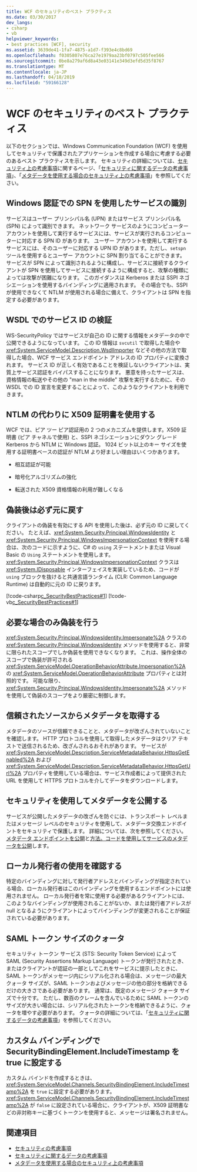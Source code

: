 ```yaml
---
title: WCF のセキュリティのベスト プラクティス
ms.date: 03/30/2017
dev_langs:
- csharp
- vb
helpviewer_keywords:
- best practices [WCF], security
ms.assetid: 3639de41-1fa7-4875-a1d7-f393e4c8bd69
ms.openlocfilehash: f0305807e76ca27e1979aa23bf0797c505fee566
ms.sourcegitcommit: 0be8a279af6d8a43e03141e349d3efd5d35f8767
ms.translationtype: MT
ms.contentlocale: ja-JP
ms.lasthandoff: 04/18/2019
ms.locfileid: "59166128"
---
```

# <a name="best-practices-for-security-in-wcf"></a>WCF のセキュリティのベスト プラクティス
以下のセクションでは、Windows Communication Foundation (WCF) を使用してセキュリティで保護されたアプリケーションを作成する場合に考慮する必要のあるベスト プラクティスを示します。 セキュリティの詳細については、[セキュリティ上の考慮事項](../../../../docs/framework/wcf/feature-details/security-considerations-in-wcf.md)に関するページ、「[セキュリティに関するデータの考慮事項](../../../../docs/framework/wcf/feature-details/security-considerations-for-data.md)」、「[メタデータを使用する場合のセキュリティ上の考慮事項](../../../../docs/framework/wcf/feature-details/security-considerations-with-metadata.md)」を参照してください。  
  
## <a name="identify-services-performing-windows-authentication-with-spns"></a>Windows 認証での SPN を使用したサービスの識別  
 サービスはユーザー プリンシパル名 (UPN) またはサービス プリンシパル名 (SPN) によって識別できます。 ネットワーク サービスのようにコンピューター アカウントを使用して実行するサービスには、サービスが実行されるコンピューターに対応する SPN ID があります。 ユーザー アカウントを使用して実行するサービスには、そのユーザーに対応する UPN ID があります。ただし、`setspn` ツールを使用するとユーザー アカウントに SPN 割り当てることができます。 サービスが SPN によって識別されるように構成し、サービスに接続するクライアントが SPN を使用してサービスに接続するように構成すると、攻撃の種類によっては攻撃が困難になります。 このガイダンスは Kerberos または SSPI ネゴシエーションを使用するバインディングに適用されます。  その場合でも、SSPI が使用できなくて NTLM が使用される場合に備えて、クライアントは SPN を指定する必要があります。  
  
## <a name="verify-service-identities-in-wsdl"></a>WSDL でのサービス ID の検証  
 WS-SecurityPolicy ではサービスが自己の ID に関する情報をメタデータの中で公開できるようになっています。 この ID 情報は `svcutil` で取得した場合や <xref:System.ServiceModel.Description.WsdlImporter> などその他の方法で取得した場合、WCF サービス エンドポイント アドレスの ID プロパティに変換されます。 サービス ID が正しく有効であることを検証しないクライアントは、実質上サービス認証をバイパスすることになります。 悪意を持ったサービスは、資格情報の転送やその他の "man in the middle" 攻撃を実行するために、その WSDL での ID 宣言を変更することによって、このようなクライアントを利用できます。  
  
## <a name="use-x509-certificates-instead-of-ntlm"></a>NTLM の代わりに X509 証明書を使用する  
 WCF では、ピア ツー ピア認証用の 2 つのメカニズムを提供します。X509 証明書 (ピア チャネルで使用) と、SSPI ネゴシエーションにダウン グレード Kerberos から NTLM に Windows 認証。  1024 ビット以上のキー サイズを使用する証明書ベースの認証が NTLM より好ましい理由はいくつかあります。  
  
-   相互認証が可能  
  
-   暗号化アルゴリズムの強化  
  
-   転送された X509 資格情報の利用が難しくなる  
   
## <a name="always-revert-after-impersonation"></a>偽装後は必ず元に戻す  
 クライアントの偽装を有効にする API を使用した後は、必ず元の ID に戻してください。 たとえば、<xref:System.Security.Principal.WindowsIdentity> と <xref:System.Security.Principal.WindowsImpersonationContext> を使用する場合は、次のコードに示すように、C# の `using` ステートメントまたは Visual Basic の `Using` ステートメントを使用します。 <xref:System.Security.Principal.WindowsImpersonationContext> クラスは <xref:System.IDisposable> インターフェイスを実装しているため、コードが `using` ブロックを抜けると共通言語ランタイム (CLR: Common Language Runtime) は自動的に元の ID に戻ります。  
  
 [!code-csharp[c_SecurityBestPractices#1](../../../../samples/snippets/csharp/VS_Snippets_CFX/c_securitybestpractices/cs/source.cs#1)]
 [!code-vb[c_SecurityBestPractices#1](../../../../samples/snippets/visualbasic/VS_Snippets_CFX/c_securitybestpractices/vb/source.vb#1)]  
  
## <a name="impersonate-only-as-needed"></a>必要な場合のみ偽装を行う  
 <xref:System.Security.Principal.WindowsIdentity.Impersonate%2A> クラスの <xref:System.Security.Principal.WindowsIdentity> メソッドを使用すると、非常に限られたスコープでしか偽装を使用できなくなります。 これは、操作全体のスコープで偽装が許可される <xref:System.ServiceModel.OperationBehaviorAttribute.Impersonation%2A> の <xref:System.ServiceModel.OperationBehaviorAttribute> プロパティとは対照的です。 可能な限り、<xref:System.Security.Principal.WindowsIdentity.Impersonate%2A> メソッドを使用して偽装のスコープをより厳密に制御します。  
  
## <a name="obtain-metadata-from-trusted-sources"></a>信頼されたソースからメタデータを取得する  
 メタデータのソースが信頼できることと、メタデータが改ざんされていないことを確認します。 HTTP プロトコルを使用して取得したメタデータはクリア テキストで送信されるため、改ざんされるおそれがあります。 サービスが <xref:System.ServiceModel.Description.ServiceMetadataBehavior.HttpsGetEnabled%2A> および <xref:System.ServiceModel.Description.ServiceMetadataBehavior.HttpsGetUrl%2A> プロパティを使用している場合は、サービス作成者によって提供された URL を使用して HTTPS プロトコルを介してデータをダウンロードします。  
  
## <a name="publish-metadata-using-security"></a>セキュリティを使用してメタデータを公開する  
 サービスが公開したメタデータの改ざんを防ぐには、トランスポート レベルまたはメッセージ レベルのセキュリティを使用して、メタデータ交換エンドポイントをセキュリティで保護します。 詳細については、次を参照してください。[メタデータ エンドポイントを公開](../../../../docs/framework/wcf/publishing-metadata-endpoints.md)と[方法。コードを使用してサービスのメタデータを公開](../../../../docs/framework/wcf/feature-details/how-to-publish-metadata-for-a-service-using-code.md)します。  
  
## <a name="ensure-use-of-local-issuer"></a>ローカル発行者の使用を確認する  
 特定のバインディングに対して発行者アドレスとバインディングが指定されている場合、ローカル発行者はこのバインディングを使用するエンドポイントには使用されません。 ローカル発行者を常に使用する必要があるクライアントには、このようなバインディングが使用されることがないか、または発行者アドレスが null となるようにクライアントによってバインディングが変更されることが保証されている必要があります。  
  
## <a name="saml-token-size-quotas"></a>SAML トークン サイズのクォータ  
 セキュリティ トークン サービス (STS: Security Token Service) によって SAML (Security Assertions Markup Language) トークンが発行されたとき、またはクライアントが認証の一部としてこれをサービスに提示したときに、SAML トークンがメッセージ内にシリアル化される場合は、メッセージの最大クォータ サイズが、SAML トークンおよびメッセージの他の部分を格納できるだけの大きさである必要があります。 通常は、既定のメッセージ クォータ サイズで十分です。 ただし、数百のクレームを含んでいるために SAML トークンのサイズが大きい場合には、シリアル化されたトークンを格納できるように、クォータを増やす必要があります。 クォータの詳細については、「[セキュリティに関するデータの考慮事項](../../../../docs/framework/wcf/feature-details/security-considerations-for-data.md)」を参照してください。  
  
## <a name="set-securitybindingelementincludetimestamp-to-true-on-custom-bindings"></a>カスタム バインディングで SecurityBindingElement.IncludeTimestamp を true に設定する  
 カスタム バインドを作成するときは、<xref:System.ServiceModel.Channels.SecurityBindingElement.IncludeTimestamp%2A> を `true` に設定する必要があります。 <xref:System.ServiceModel.Channels.SecurityBindingElement.IncludeTimestamp%2A> が `false` に設定されている場合に、クライアントが、X509 証明書などの非対称キーに基づくトークンを使用すると、メッセージは署名されません。  
  
## <a name="see-also"></a>関連項目

- [セキュリティの考慮事項](../../../../docs/framework/wcf/feature-details/security-considerations-in-wcf.md)
- [セキュリティに関するデータの考慮事項](../../../../docs/framework/wcf/feature-details/security-considerations-for-data.md)
- [メタデータを使用する場合のセキュリティ上の考慮事項](../../../../docs/framework/wcf/feature-details/security-considerations-with-metadata.md)
